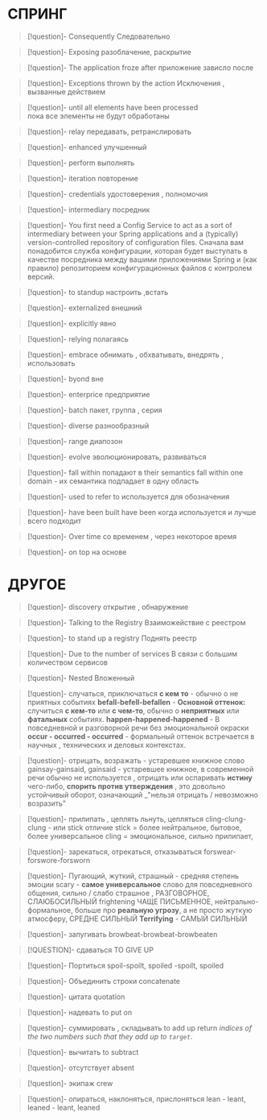 # СПРИНГ

>[!question]- Consequently
>Следовательно

>[!question]- Exposing
>разоблачение, раскрытие 

>[!question]- The application froze after
>приложение зависло после 

>[!question]- Exceptions thrown by the action 
>Исключения , вызванные действием 

>[!question]- until all elements have been processed  
>пока все элементы не будут обработаны 

>[!question]- relay
> передавать, ретранслировать   

>[!question]- enhanced
> улучшенный 


>[!question]- perform
> выполнять  

>[!question]- iteration
> повторение   

>[!question]- credentials
>  удостоверения  , полномочия

>[!question]- intermediary
>  посредник 

>[!question]- You first need a Config Service to act as a sort of intermediary between your Spring applications and a (typically) version-controlled repository of configuration files. 
>Сначала вам понадобится служба конфигурации, которая будет выступать в качестве посредника между вашими приложениями Spring и (как правило) репозиторием конфигурационных файлов с контролем версий. 

>[!question]- to standup
> настроить ,встать 

>[!question]- externalized
> внешний

>[!question]- explicitly
>явно

>[!question]- relying
>полагаясь

>[!question]- embrace
>обнимать , обхватывать, внедрять , использовать 

>[!question]- byond
>вне

>[!question]- enterprice
>предприятие 

>[!question]- batch
>пакет, группа , серия

>[!question]- diverse
>разнообразный

>[!question]- range
>диапозон

>[!question]- evolve
>эволюционировать, развиваться 

>[!question]-  fall within
> попадают в 
> their semantics fall within one domain - их семантика подпадает в одну область 

>[!question]-  used to refer to
> используется для обозначения 

>[!question]-  have been built
> have been когда используется и лучше всего подходит 

>[!question]-  Over time
> со временем , через некоторое время 

>[!question]-  on top
> на основе

# ДРУГОЕ

>[!question]- discovery
>открытие , обнаружение 

>[!question]-  Talking to the Registry
>Взаиможействие  с реестром

>[!question]- to stand up a registry 
>Поднять реестр

>[!question]- Due to the number of services 
>В связи с большим количеством сервисов

>[!question]-  Nested
>Вложенный 

>[!question]- случаться, приключаться **с кем то** - обычно о не приятных событиях
>**befall-befell-befallen**  - **Основной оттенок:** случиться **с кем-то** или **с чем-то**, обычно о **неприятных** или **фатальных** событиях.
>**happen-happened-happened** - В повседневной и разговорной речи без эмоциональной окраски
>**occur - occurred - occurred** - формальный оттенок встречается в научных , технических и деловых контекстах.

>[!question]- отрицать, возражать - устаревшее книжное слово
>gainsay-gainsaid, gainsaid - устаревшее книжное, в современной речи обычно не используется , отрицать или оспаривать **истину** чего-либо, **спорить против утверждения** , это довольно устойчивый оборот, означающий _"нельзя отрицать / невозможно возразить"

>[!question]- прилипать , цеплять льнуть, цепляться
>cling-clung-clung - или stick
>отличие stick = более нейтральное, бытовое, более универсальное 
>cling = эмоциональное, сильно прилипает,

>[!question]- зарекаться, отрекаться, отказываться
>forswear-forswore-forsworn 

>[!question]- Пугающий, жуткий, страшный - средняя степень эмоции
>scary - **самое универсальное** слово для повседневного общения, сильно / слабо страшное , РАЗГОВОРНОЕ, СЛАЮБОСИЛЬНЫЙ
>frightening ЧАЩЕ ПИСЬМЕННОЕ, нейтрально-формальное, больше про **реальную угрозу**, а не просто жуткую атмосферу, СРЕДНЕ СИЛЬНЫЙ
>**Terrifying** - САМЫЙ СИЛЬНЫЙ 

>[!question]- запугивать
>browbeat-browbeat-browbeaten 

>[!QUESTION]- сдаваться
>TO GIVE UP

>[!question]- Портиться 
>spoil-spoilt, spoiled -spoilt, spoiled

>[!question]- Объединить строки 
>concatenate 

>[!question]- цитата
>quotation  

>[!question]- надевать
>to put on 

>[!question]- суммировать , складывать
>to add up
>return _indices of the two numbers such that they add up to `target`_. 

>[!question]- вычитать
>to subtract

>[!question]- отсутствует 
>absent

>[!question]- экипаж 
>crew

>[!question]- опираться, наклоняться, прислоняться 
>lean - leant, leaned - leant, leaned

